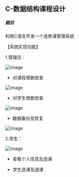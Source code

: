 ## C-数据结构课程设计

##### 题目

利用C语言开发一个选修课管理系统

【系统实现功能】

1.管理员：

![image](https://user-images.githubusercontent.com/88269111/205338257-c8c70ae8-9908-4ce0-9a8a-77135ba85ba2.png)


- 对课程增删改查

![image](https://user-images.githubusercontent.com/88269111/205338162-0e1b6a21-942d-4931-b9d3-69e614ff37de.png)


- 对学生增删改查

![image](https://user-images.githubusercontent.com/88269111/205338212-6f17a1d5-8615-4017-8766-0c668cc88777.png)

- 数据备份及恢复

![image](https://user-images.githubusercontent.com/88269111/205338352-84ee5f9b-1f3d-43ea-aba3-bffe55d11a5a.png)


2.学生：

![image](https://user-images.githubusercontent.com/88269111/205338547-b08f75c3-ba8e-4198-9d9b-7f2827bcdb65.png)


- 查看个人信息及选课

- 学生选课及退课
